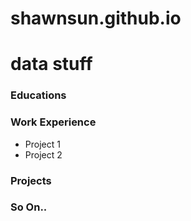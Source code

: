 # shawnsun.github.io

# data stuff 

### Educations 

### Work Experience
- Project 1
- Project 2

### Projects 

### So On.. 
